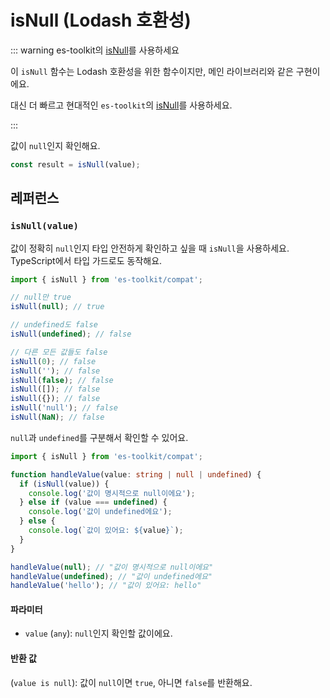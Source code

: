 # isNull (Lodash 호환성)

::: warning es-toolkit의 [isNull](../../predicate/isNull.md)를 사용하세요

이 `isNull` 함수는 Lodash 호환성을 위한 함수이지만, 메인 라이브러리와 같은 구현이에요.

대신 더 빠르고 현대적인 `es-toolkit`의 [isNull](../../predicate/isNull.md)를 사용하세요.

:::

값이 `null`인지 확인해요.

```typescript
const result = isNull(value);
```

## 레퍼런스

### `isNull(value)`

값이 정확히 `null`인지 타입 안전하게 확인하고 싶을 때 `isNull`을 사용하세요. TypeScript에서 타입 가드로도 동작해요.

```typescript
import { isNull } from 'es-toolkit/compat';

// null만 true
isNull(null); // true

// undefined도 false
isNull(undefined); // false

// 다른 모든 값들도 false
isNull(0); // false
isNull(''); // false
isNull(false); // false
isNull([]); // false
isNull({}); // false
isNull('null'); // false
isNull(NaN); // false
```

`null`과 `undefined`를 구분해서 확인할 수 있어요.

```typescript
import { isNull } from 'es-toolkit/compat';

function handleValue(value: string | null | undefined) {
  if (isNull(value)) {
    console.log('값이 명시적으로 null이에요');
  } else if (value === undefined) {
    console.log('값이 undefined에요');
  } else {
    console.log(`값이 있어요: ${value}`);
  }
}

handleValue(null); // "값이 명시적으로 null이에요"
handleValue(undefined); // "값이 undefined에요"
handleValue('hello'); // "값이 있어요: hello"
```

#### 파라미터

- `value` (`any`): `null`인지 확인할 값이에요.

#### 반환 값

(`value is null`): 값이 `null`이면 `true`, 아니면 `false`를 반환해요.
